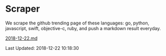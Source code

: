 # Scraper

We scrape the github trending page of these languages: go, python, javascript, swift, objective-c, ruby, and push a markdown result everyday.

[2018-12-22.md](https://github.com/henson/Scraper/blob/master/2018-12-22.md)

Last Updated: 2018-12-22 10:18:30